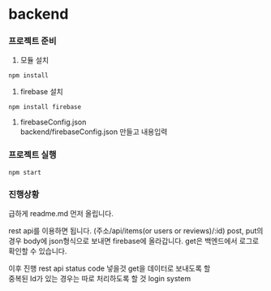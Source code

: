 # backend

### 프로젝트 준비
1. 모듈 설치
```
npm install
```

1. firebase 설치
```
npm install firebase
```

1. firebaseConfig.json<br>
    backend/firebaseConfig.json 만들고 내용입력

### 프로젝트 실행

```
npm start
```

### 진행상황

급하게 readme.md 먼저 올립니다.

rest api를 이용하면 됩니다. (주소/api/items(or users or reviews)/:id)
post, put의 경우 body에 json형식으로 보내면 firebase에 올라갑니다.
get은 백엔드에서 로그로 확인할 수 있습니다.

이후 진행
rest api status code 넣을것
get을 데이터로 보내도록 할  
중복된 Id가 있는 경우는 따로 처리하도록 할 것
login system
